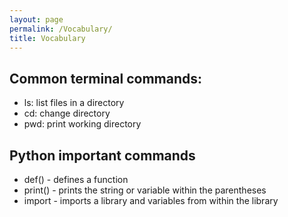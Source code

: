 ```yaml
---
layout: page
permalink: /Vocabulary/
title: Vocabulary
--- 
```


## Common terminal commands:

- ls: list files in a directory
- cd: change directory
- pwd: print working directory


## Python important commands

- def() - defines a function
- print() - prints the string or variable within the parentheses
- import - imports a library and variables from within the library
